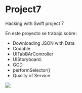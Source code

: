 # Project7
Hacking with Swift project 7

En este proyecto se trabajo sobre:

* Downloading JSON with Data
* Codable
* UITabBArController
* UIStoryboard.
* GCD
* performSelector()
* Quality of Service

![](Project7.gif)
